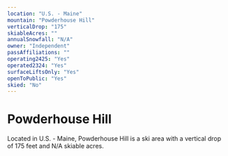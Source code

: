 ```yaml
---
location: "U.S. - Maine"
mountain: "Powderhouse Hill"
verticalDrop: "175"
skiableAcres: ""
annualSnowfall: "N/A"
owner: "Independent"
passAffiliations: ""
operating2425: "Yes"
operated2324: "Yes"
surfaceLiftsOnly: "Yes"
openToPublic: "Yes"
skied: "No"
---
```


# Powderhouse Hill

Located in U.S. - Maine, Powderhouse Hill is a ski area with a vertical drop of 175 feet and N/A skiable acres.
